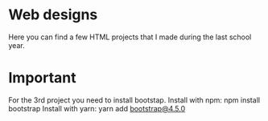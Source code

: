 # Web designs
 Here you can find a few HTML projects that I made during the last school year.
# Important
For the 3rd project you need to install bootstap.
Install with npm: npm install bootstrap
Install with yarn: yarn add bootstrap@4.5.0

